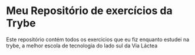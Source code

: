 # Meu Repositório de exercícios da Trybe


Este repositório contém todos os exercicios que eu fiz enquanto estudei na trybe, a melhor escola de tecnologia do lado sul da Via Láctea
